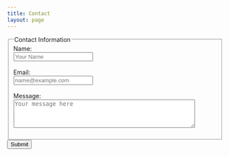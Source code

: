 ```yaml
---
title: Contact
layout: page
---
```


<form action="https://forms.un-static.com/forms/a2d753b61a682cb2cfd32a13eaf5813b77ad39fb" method="POST"
      class="contact-form">
    <fieldset>
        <legend>Contact Information</legend>
        <label for="name">Name:</label><br>
        <input id="name" name="name" type="text" placeholder="Your Name" required><br><br>
        <label for="email">Email:</label><br>
        <input id="email" name="email" type="email" placeholder="name@example.com" required><br><br>
        <label for="message">Message:</label><br>
        <textarea id="message" name="message" rows="4" cols="50" placeholder="Your message here"
                  required></textarea><br><br>
    </fieldset>
    <button type="submit" class="tec-button">Submit</button>
</form>
